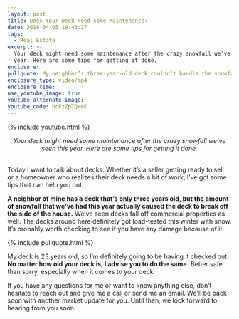 ```yaml
---
layout: post
title: Does Your Deck Need Some Maintenance?
date: 2018-04-05 19:43:27
tags:
  - Real Estate
excerpt: >-
  Your deck might need some maintenance after the crazy snowfall we’ve seen this
  year. Here are some tips for getting it done.
enclosure:
pullquote: My neighbor’s three-year-old deck couldn’t handle the snowfall.
enclosure_type: video/mp4
enclosure_time:
use_youtube_image: true
youtube_alternate_image:
youtube_code: hcFzZpTQHeE
---
```


{% include youtube.html %}

<center><em>Your deck might need some maintenance after the crazy snowfall we&rsquo;ve seen this year. Here are some tips for getting it done.</em></center>

<center>&nbsp;</center>

Today I want to talk about decks. Whether it’s a seller getting ready to sell or a homeowner who realizes their deck needs a bit of work, I’ve got some tips that can help you out.&nbsp;

**A neighbor of mine has a deck that’s only three years old, but the amount of snowfall that we’ve had this year actually caused the deck to break off the side of the house.** We’ve seen decks fall off commercial properties as well. The decks around here definitely got load-tested this winter with snow. It’s probably worth checking to see if you have any damage because of it.

{% include pullquote.html %}

My deck is 23 years old, so I’m definitely going to be having it checked out. **No matter how old your deck is, I advise you to do the same.** Better safe than sorry, especially when it comes to your deck.&nbsp;

If you have any questions for me or want to know anything else, don’t hesitate to reach out and give me a call or send me an email. We'll be back soon with another market update for you. Until then, we look forward to hearing from you soon.<br>&nbsp;